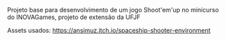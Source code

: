 Projeto base para desenvolvimento de um jogo Shoot'em'up no minicurso do INOVAGames, projeto de extensão da UFJF

Assets usados:
https://ansimuz.itch.io/spaceship-shooter-environment
